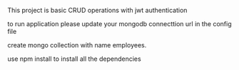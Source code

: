 This project is basic CRUD operations with jwt authentication 

to run application please update your mongodb connecttion url in the config file

create mongo collection with name employees.

use npm install to install all the dependencies